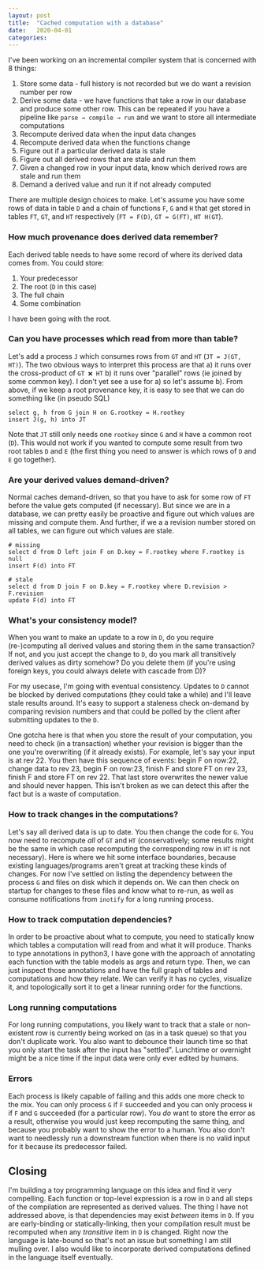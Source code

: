 ```yaml
---
layout: post
title:  "Cached computation with a database"
date:   2020-04-01
categories:
---
```


I've been working on an incremental compiler system that is concerned with 8 things:

1. Store some data - full history is not recorded but we do want a revision number per row
2. Derive some data - we have functions that take a row in our database and produce some other row. This can be repeated if you have a pipeline like `parse → compile → run` and we want to store all intermediate computations
3. Recompute derived data when the input data changes
4. Recompute derived data when the functions change
5. Figure out if a particular derived data is stale
6. Figure out all derived rows that are stale and run them
7. Given a changed row in your input data, know which derived rows are stale and run them
8. Demand a derived value and run it if not already computed

There are multiple design choices to make. Let's assume you have some rows of data in table `D` and a chain of functions `F`, `G` and `H` that get stored in tables `FT`, `GT`, and `HT` respectively (`FT = F(D)`, `GT = G(FT)`, `HT H(GT`).

### How much provenance does derived data remember?

Each derived table needs to have some record of where its derived data comes from. You could store:
1. Your predecessor
2. The root (`D` in this case)
3. The full chain
4. Some combination

I have been going with the root.

### Can you have processes which read from more than table?

Let's add a process `J` which consumes rows from `GT` and `HT` (`JT = J(GT, HT)`). The two obvious ways to interpret this process are that a) it runs over the cross-product of `GT ❌ HT` b) it runs over "parallel" rows (ie joined by some common key). I don't yet see a use for a) so let's assume b). From above, if we keep a root provenance key, it is easy to see that we can do something like (in pseudo SQL)

```
select g, h from G join H on G.rootkey = H.rootkey
insert J(g, h) into JT
```

Note that `JT` still only needs one `rootkey` since `G` and `H` have a common root (`D`). This would not work if you wanted to compute some result from two root tables `D` and `E` (the first thing you need to answer is which rows of `D` and `E` go together).

### Are your derived values demand-driven?

Normal caches demand-driven, so that you have to ask for some row of `FT` before the value gets computed (if necessary). But since we are in a database, we can pretty easily be proactive and figure out which values are missing and compute them. And further, if we a a revision number stored on all tables, we can figure out which values are stale.

```
# missing
select d from D left join F on D.key = F.rootkey where F.rootkey is null
insert F(d) into FT

# stale
select d from D join F on D.key = F.rootkey where D.revision > F.revision
update F(d) into FT
```

### What's your consistency model?

When you want to make an update to a row in `D`, do you require (re-)computing all derived values and storing them in the same transaction? If not, and you just accept the change to `D`, do you mark all transitively derived values as dirty somehow? Do you delete them (if you're using foreign keys, you could always delete with cascade from D)?

For my usecase, I'm going with eventual consistency. Updates to `D` cannot be blocked by derived computations (they could take a while) and I'll leave stale results around. It's easy to support a staleness check on-demand by comparing revision numbers and that could be polled by the client after submitting updates to the `D`.

One gotcha here is that when you store the result of your computation, you need to check (in a transaction) whether your revision is bigger than the one you're overwriting (if it already exists). For example, let's say your input is at rev 22. You then have this sequence of events: begin F on row:22, change data to rev 23, begin F on row:23, finish F and store FT on rev 23, finish F and store FT on rev 22. That last store overwrites the newer value and should never happen. This isn't broken as we can detect this after the fact but is a waste of computation.

### How to track changes in the computations?

Let's say all derived data is up to date. You then change the code for `G`. You now need to recompute *all* of `GT` and `HT` (conservatively; some results might be the same in which case recomputing the corresponding row in `HT` is not necessary). Here is where we hit some interface boundaries, because existing languages/programs aren't great at tracking these kinds of changes. For now I've settled on listing the dependency between the process `G` and files on disk which it depends on. We can then check on startup for changes to these files and know what to re-run, as well as consume notifications from `inotify` for a long running process.

### How to track computation dependencies?

In order to be proactive about what to compute, you need to statically know which tables a computation will read from and what it will produce. Thanks to type annotations in python3, I have gone with the approach of annotating each function with the table models as args and return type. Then, we can just inspect those annotations and have the full graph of tables and computations and how they relate. We can verify it has no cycles, visualize it, and topologically sort it to get a linear running order for the functions.

### Long running computations

For long running computations, you likely want to track that a stale or non-existent row is currently being worked on (as in a task queue) so that you don't duplicate work. You also want to debounce their launch time so that you only start the task after the input has "settled". Lunchtime or overnight might be a nice time if the input data were only ever edited by humans.

### Errors

Each process is likely capable of failing and this adds one more check to the mix. You can only process `G` if `F` succeeded and you can only process `H` if `F` and `G` succeeded (for a particular row). You *do* want to store the error as a result, otherwise you would just keep recomputing the same thing, and because you probably want to show the error to a human. You also don't want to needlessly run a downstream function when there is no valid input for it because its predecessor failed.

## Closing

I'm building a toy programming language on this idea and find it very compelling. Each function or top-level expression is a row in `D` and all steps of the compilation are represented as derived values. The thing I have not addressed above, is that dependencies may exist *between* items in `D`. If you are early-binding or statically-linking, then your compilation result must be recomputed when any *transitive* item in `D` is changed. Right now the language is late-bound so that's not an issue but something I am still mulling over. I also would like to incorporate derived computations defined in the language itself eventually.
